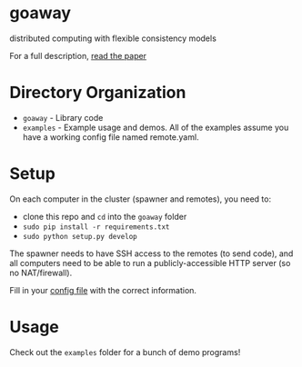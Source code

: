 # goaway
distributed computing with flexible consistency models

For a full description, [read the paper](https://github.com/anpere/goaway/raw/master/GoAway.pdf)

# Directory Organization
- `goaway` - Library code
- `examples` - Example usage and demos. All of the examples assume you have a working config file named remote.yaml.

# Setup
On each computer in the cluster (spawner and remotes), you need to:
- clone this repo and `cd` into the `goaway` folder
- ` sudo pip install -r requirements.txt `
- ` sudo python setup.py develop `

The spawner needs to have SSH access to the remotes (to send code), and all computers need to be able to run a publicly-accessible HTTP server (so no NAT/firewall).

Fill in your [config file](https://github.com/anpere/goaway/blob/master/examples/example.yaml) with the correct information.

# Usage
Check out the `examples` folder for a bunch of demo programs!

